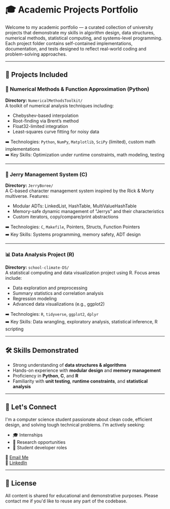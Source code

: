 # 🎓 Academic Projects Portfolio

Welcome to my academic portfolio — a curated collection of university projects that demonstrate my skills in algorithm design, data structures, numerical methods, statistical computing, and systems-level programming. Each project folder contains self-contained implementations, documentation, and tests designed to reflect real-world coding and problem-solving approaches.

---

## 📂 Projects Included

### 🔢 Numerical Methods & Function Approximation (Python)
**Directory:** `NumericalMethodsToolkit/`  
A toolkit of numerical analysis techniques including:
- Chebyshev-based interpolation
- Root-finding via Brent’s method
- Float32-limited integration
- Least-squares curve fitting for noisy data

➡️ Technologies: `Python`, `NumPy`, `Matplotlib`, `SciPy` (limited), custom math implementations  
➡️ Key Skills: Optimization under runtime constraints, math modeling, testing

---

### 🧬 Jerry Management System (C)
**Directory:** `JerryBoree/`  
A C-based character management system inspired by the Rick & Morty multiverse. Features:
- Modular ADTs: LinkedList, HashTable, MultiValueHashTable
- Memory-safe dynamic management of "Jerrys" and their characteristics
- Custom iterators, copy/compare/print abstractions

➡️ Technologies: `C`, `Makefile`, Pointers, Structs, Function Pointers  
➡️ Key Skills: Systems programming, memory safety, ADT design

---

### 📊 Data Analysis Project (R)
**Directory:** `school-climate-DS/`  
A statistical computing and data visualization project using R. Focus areas include:
- Data exploration and preprocessing
- Summary statistics and correlation analysis
- Regression modeling
- Advanced data visualizations (e.g., ggplot2)

➡️ Technologies: `R`, `tidyverse`, `ggplot2`, `dplyr`  
➡️ Key Skills: Data wrangling, exploratory analysis, statistical inference, R scripting

---

## 🛠️ Skills Demonstrated

- Strong understanding of **data structures & algorithms**
- Hands-on experience with **modular design** and **memory management**
- Proficiency in **Python**, **C**, and **R**
- Familiarity with **unit testing**, **runtime constraints**, and **statistical analysis**

---

## 🤝 Let's Connect

I'm a computer science student passionate about clean code, efficient design, and solving tough technical problems. I’m actively seeking:
- 🎓 Internships
- 🧠 Research opportunities
- 💼 Student developer roles

📧 [Email Me](moranshavit6@gmail.com)  
🔗 [LinkedIn](https://www.linkedin.com/in/moranshavit/)

---

## 📄 License

All content is shared for educational and demonstrative purposes. Please contact me if you'd like to reuse any part of the codebase.
